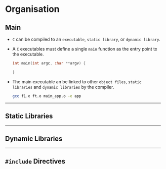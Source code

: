 # Organisation

## Main

* `C` can be compiled to an `executable`, `static library`, or `dynamic library`.

* A `C` executables must define a single `main` function as  the entry point to the executable.

    ```c
    int main(int argc, char **argv) {

    }
    ```

* The main executable an be linked to other `object files`, `static libraries` and `dynamic libraries` by the compiler.

    ```bash
    gcc f1.o ft.o main_app.o -o app
    ```
---

## Static Libraries

---

## Dynamic Libraries

---

## `#include` Directives


